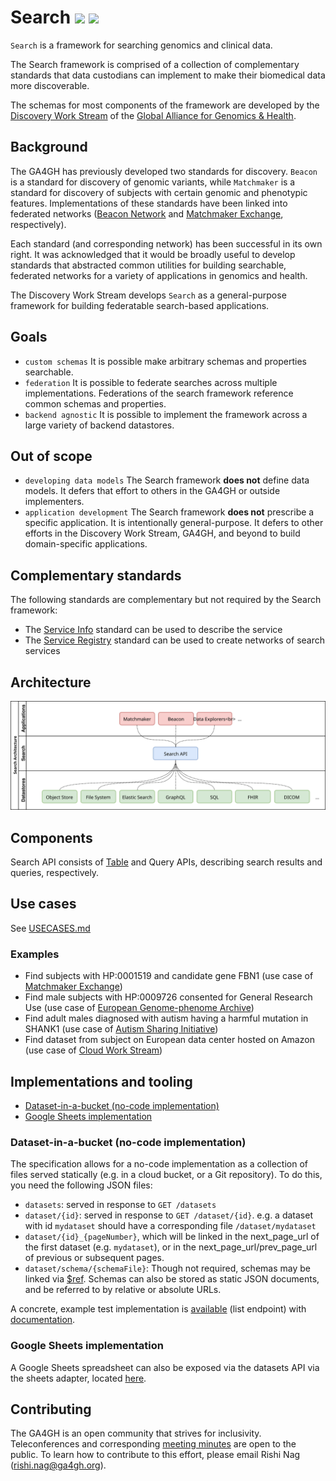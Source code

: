 # Search [![](https://travis-ci.org/ga4gh-discovery/ga4gh-discovery-search.svg?branch=develop)](https://travis-ci.org/ga4gh-discovery/ga4gh-discovery-search) [![](https://img.shields.io/badge/license-Apache%202-blue.svg)](https://raw.githubusercontent.com/ga4gh-discovery/ga4gh-discovery-search/develop/LICENSE)

`Search` is a framework for searching genomics and clinical data. 

The Search framework is comprised of a collection of complementary standards that data custodians can implement to make their biomedical data more discoverable.

The schemas for most components of the framework are developed by the [Discovery Work Stream](https://github.com/ga4gh-discovery/ga4gh-discovery.github.io) of the [Global Alliance for Genomics & Health](http://ga4gh.org).

## Background

The GA4GH has previously developed two standards for discovery. `Beacon` is a standard for  discovery of genomic variants, while `Matchmaker` is a standard for discovery of subjects with certain genomic and phenotypic features. Implementations of these standards have been linked into federated networks ([Beacon Network](http//beacon-network.org) and [Matchmaker Exchange](http://matchmakerexchange.org), respectively). 

Each standard (and corresponding network) has been successful in its own right. It was acknowledged that it would be broadly useful to develop standards that abstracted common utilities for building searchable, federated networks for a variety of applications in genomics and health.

The Discovery Work Stream develops `Search` as a general-purpose framework for building federatable search-based applications.

## Goals
* `custom schemas` It is possible make arbitrary schemas and properties searchable.
* `federation` It is possible to federate searches across multiple implementations. Federations of the search framework reference common schemas and properties.
* `backend agnostic` It is possible to implement the framework across a large variety of backend datastores.

## Out of scope
* `developing data models` The Search framework **does not** define data models. It defers that effort to others in the GA4GH or outside implementers.
* `application development` The Search framework **does not** prescribe a specific application. It is intentionally general-purpose. It defers to other efforts in the Discovery Work Stream, GA4GH, and beyond to build domain-specific applications.

## Complementary standards

The following standards are complementary but not required by the Search framework:

* The [Service Info](https://github.com/ga4gh-discovery/service-info) standard can be used to describe the service
* The [Service Registry](https://github.com/ga4gh-discovery/service-registry) standard can be used to create networks of search services

## Architecture

<img src="assets/ga4gh-discovery-search.svg">
<!--
    To edit this image, load assets/ga4gh-discovery-search.xml into draw.io and regenerate svg
-->

## Components

Search API consists of [Table](TABLE.md) and Query APIs, describing search results and queries, respectively.

## Use cases

See [USECASES.md](USECASES.md)

### Examples

* Find subjects with HP:0001519 and candidate gene FBN1 (use case of [Matchmaker Exchange](https://www.matchmakerexchange.org/))
* Find male subjects with HP:0009726 consented for General Research Use (use case of [European Genome-phenome Archive](https://www.ebi.ac.uk/ega/home))
* Find adult males diagnosed with autism having a harmful mutation in SHANK1 (use case of [Autism Sharing Initiative](http://autismsharinginitiative.org))
* Find dataset from subject on European data center hosted on Amazon (use case of [Cloud Work Stream](https://github.com/ga4gh/wiki/wiki))

## Implementations and tooling

- [Dataset-in-a-bucket (no-code implementation)](#dataset-in-a-bucket-no-code-implementation)
- [Google Sheets implementation](#google-sheets-implementation)

### Dataset-in-a-bucket (no-code implementation)
The specification allows for a no-code implementation as a collection of files served statically (e.g. in a cloud bucket, or a Git repository). To do this, you need the following JSON files:

- ```datasets```: served in response to ```GET /datasets```
- ```dataset/{id}```: served in response to ```GET /dataset/{id}```.  e.g. a dataset with id ```mydataset``` should have a corresponding file ```/dataset/mydataset```
- ```dataset/{id}_{pageNumber}```, which will be linked in the next_page_url  of the first dataset  (e.g. ```mydataset```), or in the next_page_url/prev_page_url of previous or subsequent pages.
- ```dataset/schema/{schemaFile}```: Though not required, schemas may be linked via [$ref](https://json-schema.org/latest/json-schema-core.html#rfc.section.8.3). Schemas can also be stored as static JSON documents, and be referred to by relative or absolute URLs.

A concrete, example test implementation is [available](https://storage.googleapis.com/ga4gh-dataset-sample/datasets) (list endpoint) with [documentation](https://storage.googleapis.com/ga4gh-dataset-sample/EXAMPLE.md).

### Google Sheets implementation
A Google Sheets spreadsheet can also be exposed via the datasets API via the sheets adapter, located [here](https://github.com/DNAstack/ga4gh-search-adapter-google-sheets).

## Contributing

The GA4GH is an open community that strives for inclusivity. Teleconferences and corresponding [meeting minutes](https://docs.google.com/document/d/1sG--PPVlVWb1-_ZN7cHta79uU9tU2y-17U11PYzvMu8/edit#heading=h.lwhinfkfmlx4) are open to the public. To learn how to contribute to this effort, please email Rishi Nag ([rishi.nag@ga4gh.org](mailto:rishi.nag@ga4gh.org)). 

